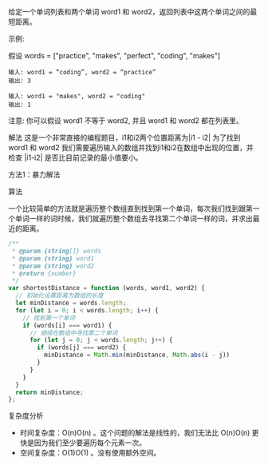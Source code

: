 给定一个单词列表和两个单词 word1 和 word2，返回列表中这两个单词之间的最短距离。

示例:

假设 words = ["practice", "makes", "perfect", "coding", "makes"]

```
输入: word1 = “coding”, word2 = “practice”
输出: 3
```

```
输入: word1 = "makes", word2 = "coding"
输出: 1
```

注意:
你可以假设 word1 不等于 word2, 并且 word1 和 word2 都在列表里。

解法
这是一个非常直接的编程题目，i1和i2两个位置距离为|i1 - i2| 为了找到 word1 和 word2 我们需要遍历输入的数组并找到i1和i2在数组中出现的位置，并检查 |i1-i2| 是否比目前记录的最小值要小。

方法1：暴力解法

算法

一个比较简单的方法就是遍历整个数组直到找到第一个单词，每次我们找到跟第一个单词一样的词时候，我们就遍历整个数组去寻找第二个单词一样的词，并求出最近的距离。

```js
/**
 * @param {string[]} words
 * @param {string} word1
 * @param {string} word2
 * @return {number}
 */
var shortestDistance = function (words, word1, word2) {
  // 初始化设置距离为数组的长度
  let minDistance = words.length;
  for (let i = 0; i < words.length; i++) {
    // 找到第一个单词
    if (words[i] === word1) {
      // 继续在数组中寻找第二个单词
      for (let j = 0; j < words.length; j++) {
        if (words[j] === word2) {
          minDistance = Math.min(minDistance, Math.abs(i - j))
        }
      }
    }
  }
  return minDistance;
};
```

复杂度分析

* 时间复杂度：O(n)O(n) 。这个问题的解法是线性的，我们无法比 O(n)O(n) 更快是因为我们至少要遍历每个元素一次。
* 空间复杂度：O(1)O(1) 。没有使用额外空间。

